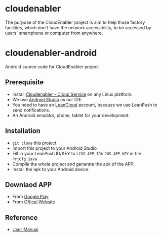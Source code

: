 # cloudenabler
The purpose of the CloudEnabler project is aim to help those factory facilities, which don't have the network accessibility, to be accessed by users' smartphone or computer from anywhere.

# cloudenabler-android
Android source code for CloudEnabler project

## Prerequisite
 - Install [Cloudenabler - Cloud Service](https://github.com/calmelated/cloudenabler-cloud-service) on any Linux platform.
 - We use [Android Studio](https://developer.android.com/studio/index.html) as our IDE. 
 - You need to have an [LeanCloud](https://leancloud.cn/) account, bacause we use LeanPush to send notifications.
 - An Android emulator, phone, tablet for your development. 

## Installation
 - `git clone` this project
 - Import this project to your Android Studio
 - Fill in your LeanPush ID/KEY to `LCUS_APP_ID`/`LCUS_APP_KEY` in file `PrjCfg.java`
 - Compile the whole project and generate the apk of the APP.
 - Install the apk to your Android device

## Downlaod APP
 - From [Google Play](https://play.google.com/store/apps/details?id=tw.com.ksmt.cloud)
 - From [Offical Website](https://app.ksmt.co)
 
## Reference
 - [User Manual](http://www.ksmt.co/web/content/1117?unique=ce6b218d9304905aab0ac423309fbb31a817789a&download=true)
 
